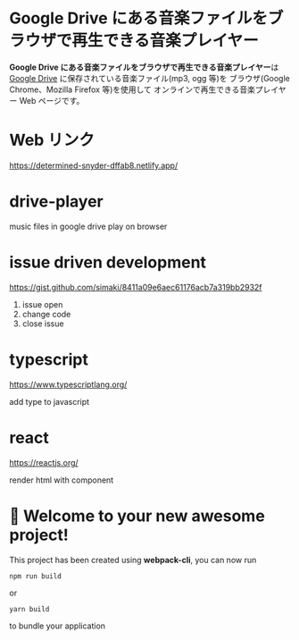 # Google Drive にある音楽ファイルをブラウザで再生できる音楽プレイヤー

**Google Drive にある音楽ファイルをブラウザで再生できる音楽プレイヤー**は
[Google Drive](https://drive.google.com)
に保存されている音楽ファイル(mp3, ogg 等)を
ブラウザ(Google Chrome、Mozilla Firefox 等)を使用して
オンラインで再生できる音楽プレイヤー Web ページです。

# Web リンク

https://determined-snyder-dffab8.netlify.app/

# drive-player

music files in google drive play on browser

# issue driven development

https://gist.github.com/simaki/8411a09e6aec61176acb7a319bb2932f

1. issue open
2. change code
3. close issue

# typescript

https://www.typescriptlang.org/

add type to javascript

# react

https://reactjs.org/

render html with component

# 🚀 Welcome to your new awesome project!

This project has been created using **webpack-cli**, you can now run

```
npm run build
```

or

```
yarn build
```

to bundle your application
